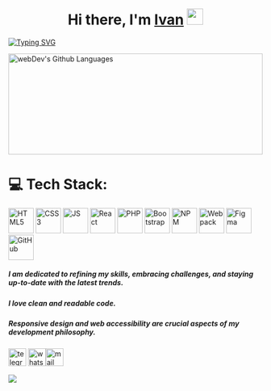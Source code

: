 <h1 align="center">Hi there, I'm <a href="https://nice-dev.ru/" target="_blank">Ivan</a>
<img src="https://github.com/blackcater/blackcater/raw/main/images/Hi.gif" height="32"/></h1>

<a href="https://git.io/typing-svg"><img src="https://readme-typing-svg.herokuapp.com?font=Ubuntu&weight=700&size=30&pause=1000&color=5073DD&center=true&repeat=false&width=1024&lines=I'm+a+Frontend+Developer." alt="Typing SVG" /></a>

<img height="200px" width="100%" alt="webDev's Github Languages" src="https://github-readme-stats-sigma-five.vercel.app/api/top-langs/?username=ivan-niceman&hide_border=true&layout=compact&theme=tokyonight" />

# 💻 Tech Stack:

<image width="50px" src="https://www.svgrepo.com/show/353884/html-5.svg" alt="HTML5"> <image width="50px" src="https://www.svgrepo.com/show/353623/css-3.svg" alt="CSS3"> <image width="50px" src="https://www.svgrepo.com/show/373705/js-official.svg" alt="JS"> <image width="50px" src="https://www.svgrepo.com/show/452092/react.svg" alt="React"> <image width="50px" src="https://www.svgrepo.com/show/349474/php.svg" alt="PHP"> <image width="50px" src="https://www.svgrepo.com/show/353498/bootstrap.svg" alt="Bootstrap"> <image width="50px" src="https://www.svgrepo.com/show/452077/npm.svg" alt="NPM"> <image width="50px" src="https://www.svgrepo.com/show/354552/webpack.svg" alt="Webpack"> <image width="50px" src="https://www.svgrepo.com/show/448222/figma.svg" alt="Figma"> <image width="50px" src="https://www.svgrepo.com/show/512317/github-142.svg" alt="GitHub">

##### I am dedicated to refining my skills, embracing challenges, and staying up-to-date with the latest trends.

##### I love clean and readable code.

##### Responsive design and web accessibility are crucial aspects of my development philosophy.

<a href='https://t.me/ivan_niceman'><image width="35px" src="https://www.svgrepo.com/show/452115/telegram.svg" alt="telegram"></a> <a href='https://wa.me/+79067075235'><image width="35px" src="https://www.svgrepo.com/show/452133/whatsapp.svg" alt="whatsapp"></a><a href='mailto:nice-dev@list.ru'><image width="35px" src="https://img.icons8.com/?size=35&id=YrXy82StfwT9&format=png" alt="mail"></a>

![](https://komarev.com/ghpvc/?username=ivan-niceman)
